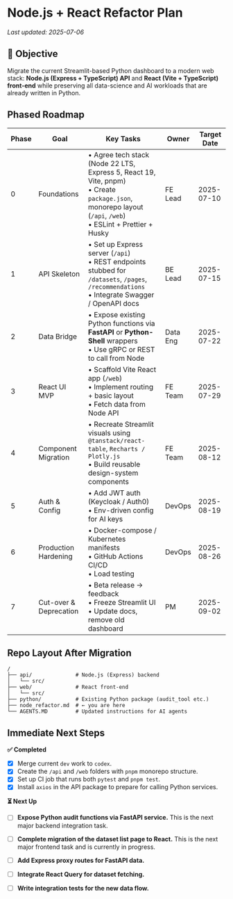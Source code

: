 # Node.js + React Refactor Plan

_Last updated: 2025-07-06_

## 🎯 Objective
Migrate the current Streamlit-based Python dashboard to a modern web stack: **Node.js (Express + TypeScript) API** and **React (Vite + TypeScript) front-end** while preserving all data-science and AI workloads that are already written in Python.

## Phased Roadmap

| Phase | Goal | Key Tasks | Owner | Target Date |
|-------|------|----------|-------|-------------|
| 0 | Foundations | • Agree tech stack (Node 22 LTS, Express 5, React 19, Vite, pnpm)<br/>• Create `package.json`, monorepo layout (`/api`, `/web`)<br/>• ESLint + Prettier + Husky | FE Lead | 2025-07-10 |
| 1 | API Skeleton | • Set up Express server (`/api`)<br/>• REST endpoints stubbed for `/datasets`, `/pages`, `/recommendations`<br/>• Integrate Swagger / OpenAPI docs | BE Lead | 2025-07-15 |
| 2 | Data Bridge | • Expose existing Python functions via **FastAPI** or **Python-Shell** wrappers<br/>• Use gRPC or REST to call from Node | Data Eng | 2025-07-22 |
| 3 | React UI MVP | • Scaffold Vite React app (`/web`)<br/>• Implement routing + basic layout<br/>• Fetch data from Node API | FE Team | 2025-07-29 |
| 4 | Component Migration | • Recreate Streamlit visuals using `@tanstack/react-table`, `Recharts / Plotly.js`<br/>• Build reusable design-system components | FE Team | 2025-08-12 |
| 5 | Auth & Config | • Add JWT auth (Keycloak / Auth0)<br/>• Env-driven config for AI keys | DevOps | 2025-08-19 |
| 6 | Production Hardening | • Docker-compose / Kubernetes manifests<br/>• GitHub Actions CI/CD<br/>• Load testing | DevOps | 2025-08-26 |
| 7 | Cut-over & Deprecation | • Beta release → feedback<br/>• Freeze Streamlit UI<br/>• Update docs, remove old dashboard | PM | 2025-09-02 |

## Repo Layout After Migration
```
/
├── api/              # Node.js (Express) backend
│   └── src/
├── web/              # React front-end
│   └── src/
├── python/           # Existing Python package (audit_tool etc.)
├── node_refactor.md  # ← you are here
└── AGENTS.MD         # Updated instructions for AI agents
```

## Immediate Next Steps

**✅ Completed**
- [x] Merge current `dev` work to `codex`.
- [x] Create the `/api` and `/web` folders with `pnpm` monorepo structure.
- [x] Set up CI job that runs both `pytest` and `pnpm test`.
- [x] Install `axios` in the API package to prepare for calling Python services.

**⏳ Next Up**
- [ ] **Expose Python audit functions via FastAPI service.** This is the next major backend integration task.
- [ ] **Complete migration of the dataset list page to React.** This is the next major frontend task and is currently in progress.
- [ ] **Add Express proxy routes for FastAPI data.**
- [ ] **Integrate React Query for dataset fetching.**
- [ ] **Write integration tests for the new data flow.**

